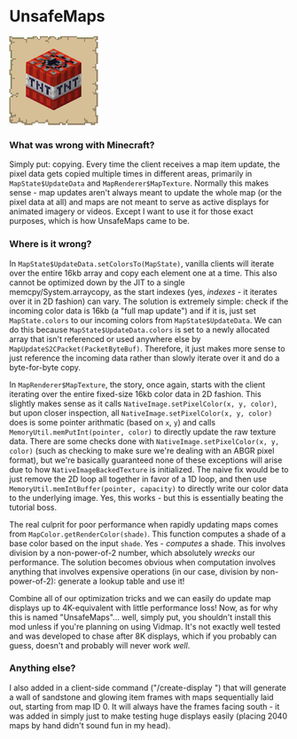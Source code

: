 # UnsafeMaps
![UnsafeMaps Icon](src/main/resources/assets/unsafemaps/icon.png)

### What was wrong with Minecraft?
Simply put: copying. Every time the client receives a map item update, the pixel data gets copied multiple times in different areas, primarily in `MapState$UpdateData` and `MapRenderer$MapTexture`. Normally this makes sense - map updates aren't always meant to update the whole map (or the pixel data at all) and maps are not meant to serve as active displays for animated imagery or videos. Except I want to use it for those exact purposes, which is how UnsafeMaps came to be.

### Where is it wrong?
In `MapState$UpdateData.setColorsTo(MapState)`, vanilla clients will iterate over the entire 16kb array and copy each element one at a time. This also cannot be optimized down by the JIT to a single memcpy/System.arraycopy, as the start indexes (yes, _indexes_ - it iterates over it in 2D fashion) can vary. The solution is extremely simple: check if the incoming color data is 16kb (a "full map update") and if it is, just set `MapState.colors` to our incoming colors from `MapState$UpdateData`. We can do this because `MapState$UpdateData.colors` is set to a newly allocated array that isn't referenced or used anywhere else by `MapUpdateS2CPacket(PacketByteBuf)`. Therefore, it just makes more sense to just reference the incoming data rather than slowly iterate over it and do a byte-for-byte copy.

In `MapRenderer$MapTexture`, the story, once again, starts with the client iterating over the entire fixed-size 16kb color data in 2D fashion. This slightly makes sense as it calls `NativeImage.setPixelColor(x, y, color)`, but upon closer inspection, all `NativeImage.setPixelColor(x, y, color)` does is some pointer arithmatic (based on `x`, `y`) and calls `MemoryUtil.memPutInt(pointer, color)` to directly update the raw texture data. There are some checks done with `NativeImage.setPixelColor(x, y, color)` (such as checking to make sure we're dealing with an ABGR pixel format), but we're basically guaranteed none of these exceptions will arise due to how `NativeImageBackedTexture` is initialized. The naive fix would be to just remove the 2D loop all together in favor of a 1D loop, and then use `MemoryUtil.memIntBuffer(pointer, capacity)` to directly write our color data to the underlying image. Yes, this works - but this is essentially beating the tutorial boss.

The real culprit for poor performance when rapidly updating maps comes from `MapColor.getRenderColor(shade)`. This function computes a shade of a base color based on the input `shade`. Yes - _computes_ a shade. This involves division by a non-power-of-2 number, which absolutely _wrecks_ our performance. The solution becomes obvious when computation involves anything that involves expensive operations (in our case, division by non-power-of-2): generate a lookup table and use it!

Combine all of our optimization tricks and we can easily do update map displays up to 4K-equivalent with little performance loss! Now, as for why this is named "UnsafeMaps"... well, simply put, you shouldn't install this mod unless if you're planning on using Vidmap. It's not exactly well tested and was developed to chase after 8K displays, which if you probably can guess, doesn't and probably will never work _well_.

### Anything else?
I also added in a client-side command ("/create-display <width> <height>") that will generate a wall of sandstone and glowing item frames with maps sequentially laid out, starting from map ID 0. It will always have the frames facing south - it was added in simply just to make testing huge displays easily (placing 2040 maps by hand didn't sound fun in my head).